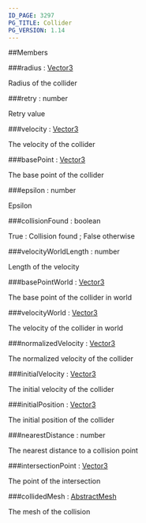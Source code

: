```yaml
---
ID_PAGE: 3297
PG_TITLE: Collider
PG_VERSION: 1.14
---
```


##Members

###radius : [Vector3](page.php?p=3327)


Radius of the collider

###retry : number


Retry value

###velocity : [Vector3](page.php?p=3327)


The velocity of the collider

###basePoint : [Vector3](page.php?p=3327)


The base point of the collider

###epsilon : number


Epsilon

###collisionFound : boolean


True : Collision found ; False otherwise

###velocityWorldLength : number


Length of the velocity

###basePointWorld : [Vector3](page.php?p=3327)


The base point of the collider in world

###velocityWorld : [Vector3](page.php?p=3327)


The velocity of the collider in world

###normalizedVelocity : [Vector3](page.php?p=3327)


The normalized velocity of the collider

###initialVelocity : [Vector3](page.php?p=3327)


The initial velocity of the collider

###initialPosition : [Vector3](page.php?p=3327)


The initial position of the collider

###nearestDistance : number


The nearest distance to a collision point

###intersectionPoint : [Vector3](page.php?p=3327)


The point of the intersection

###collidedMesh : [AbstractMesh](page.php?p=3269)


The mesh of the collision


